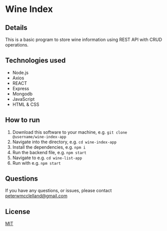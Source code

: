 
# Wine Index

## Details

This is a basic program to store wine information using REST API with CRUD operations.

## Technologies used

- Node.js
- Axios 
- REACT
- Express
- Mongodb
- JavaScript
- HTML & CSS


## How to run 

1. Download this software to your machine, e.g. `git clone @username/wine-index-app`
2. Navigate into the directory, e.g. `cd wine-index-app`
3. Install the dependencies, e.g. `npm i`
4. Run the backend file, e.g. `npm start`
5. Navigate to e.g. `cd wine-list-app`
6. Run with e.g. `npm start`

## Questions

If you have any questions, or issues, please contact [peterwmcclelland@gmail.com](insert-your-email-address)

## License 
[MIT](/LICENSE)